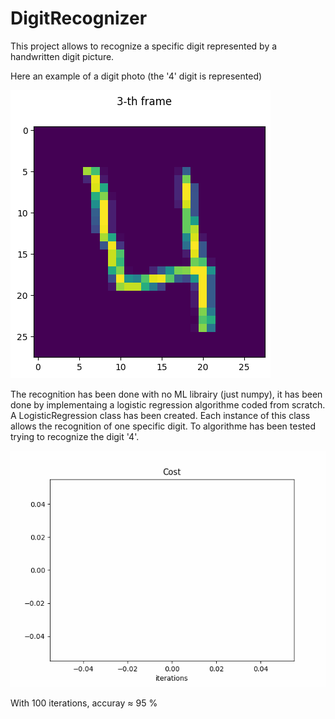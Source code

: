 # DigitRecognizer

This project allows to recognize a specific digit represented by a handwritten digit picture.

Here an example of a digit photo (the '4' digit is represented)

![example of digit!](figures/Digit_4.png "example of digit")

The recognition has been done with no ML librairy (just numpy), it has been done by implementaing a logistic regression algorithme coded from scratch.
A LogisticRegression class has been created. Each instance of this class allows the recognition of one specific digit. To algorithme has been tested trying to recognize the digit '4'.

![cost function!](figures/cost_evolution.gif "cost function")

With 100 iterations, accuray $\approx$ 95 %
